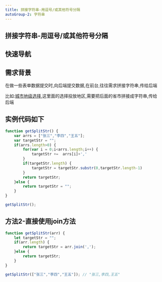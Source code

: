 ```yaml
---
title: 拼接字符串-用逗号/或其他符号分隔
autoGroup-2: 字符串
---
```


## 拼接字符串-用逗号/或其他符号分隔

## 快速导航

<TOC />

## 需求背景

在做一些表单数据提交时,向后端提交数据,在前台,往往需求拼接字符串,传给后端

比如:[城市地级选择](../css/business-city-choice/),这里面的选择投放地区,需要把后面的省市拼接成字符串,传给后端

## 实例代码如下

```js
function getSplitStr() {
    var arrs = ["张三","李四","王五"];
    var targetStr = "";
    if(arrs.length>0) {
        for(var i = 0;i<arrs.length;i++) {
            targetStr +=  arrs[i]+','
        }
        if(targetStr.length) {
            targetStr = targetStr.substr(0,targetStr.length-1)
        }
        return targetStr;
    }else {
        return targetStr = "";
    }
}

getSplitStr();
```

## 方法2-直接使用join方法

```js
function getSplitStr(arr) {
    let targetStr = "";
    if(arr.length) {
        return targetStr = arr.join(',');
    }else {
        return targetStr;
    }
}

getSplitStr(["张三","李四","王五"]); // "张三,李四,王五"
```